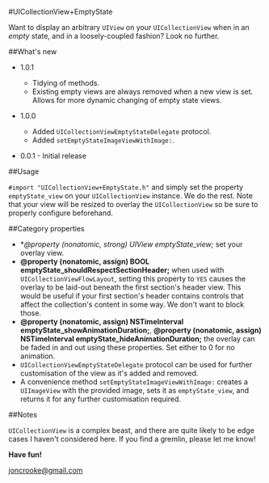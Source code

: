 #UICollectionView+EmptyState

Want to display an arbitrary `UIView` on your `UICollectionView` when in an *empty* state, and in a loosely-coupled fashion? Look no further.

##What's new

* 1.0.1
	* Tidying of methods.
	* Existing empty views are always removed when a new view is set. Allows for more dynamic changing of empty state views. 

* 1.0.0
	* Added `UICollectionViewEmptyStateDelegate` protocol.
	* Added `setEmptyStateImageViewWithImage:`.
* 0.0.1 - Initial release


##Usage

`#import "UICollectionView+EmptyState.h"` and simply set the property `emptyState_view` on your `UICollectionView` instance. We do the rest. Note that your view will be resized to overlay the `UICollectionView` so be sure to properly configure beforehand.

##Category properties

* **@property (nonatomic, strong) UIView *emptyState_view;** set your overlay view.
* **@property (nonatomic, assign) BOOL emptyState_shouldRespectSectionHeader;** when used with `UICollectionViewFlowLayout`, setting this property to `YES` causes the overlay to be laid-out beneath the first section's header view. This would be useful if your first section's header contains controls that affect the collection's content in some way. We don't want to block those.
* **@property (nonatomic, assign) NSTimeInterval emptyState_showAnimationDuration;**, **@property (nonatomic, assign) NSTimeInterval emptyState_hideAnimationDuration;** the overlay can be faded in and out using these properties. Set either to 0 for no animation.
* `UICollectionViewEmptyStateDelegate` protocol can be used for further customisation of the view as it's added and removed.
* A convenience method `setEmptyStateImageViewWithImage:` creates a `UIImageView` with the provided image, sets it as `emptyState_view`, and returns it for any further customisation required.

##Notes

`UICollectionView` is a complex beast, and there are quite likely to be edge cases I haven't considered here. If you find a gremlin, please let me know!

**Have fun!**

<joncrooke@gmail.com>




